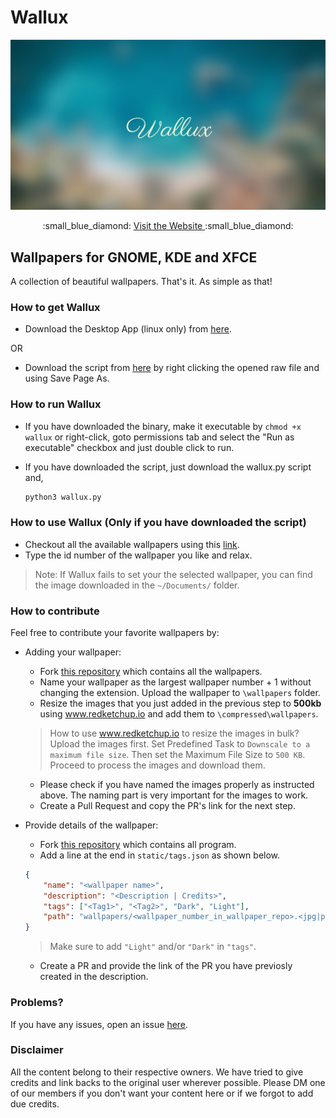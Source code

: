 
# Wallux


![Wallux](Wallux_cover.png)

<div align="center">
  :small_blue_diamond: <a href="https://wallux-0.github.io/Wallux/"> Visit the Website </a> :small_blue_diamond:
</div>

## Wallpapers for GNOME, KDE and XFCE

A collection of beautiful wallpapers. That's it. As simple as that!

### How to get Wallux

* Download the Desktop App (linux only) from <a href="https://github.com/Wallux-0/Wallux-Desktop/releases/download/beta/wallux">here</a>.

OR

* Download the script from <a href="https://raw.githubusercontent.com/Wallux-0/Wallux/main/wallux.py">here</a> by right clicking the opened raw file and using Save Page As.

### How to run Wallux

* If you have downloaded the binary, make it executable by ```chmod +x wallux``` or right-click, goto permissions tab and select the "Run as executable" checkbox and just double click to run.

* If you have downloaded the script, just download the wallux.py script and,
    ```bash
    python3 wallux.py
    ```

### How to use Wallux (Only if you have downloaded the script)

* Checkout all the available wallpapers using this <a href="https://wallux-0.github.io/Wallux/">link</a>.
* Type the id number of the wallpaper you like and relax.
> Note: If Wallux fails to set your the selected wallpaper, you can find the image downloaded in the ``~/Documents/`` folder.

### How to contribute

Feel free to contribute your favorite wallpapers by:
* Adding your wallpaper:
  * Fork <a href="https://github.com/Wallux-0/Wallpapers">this repository</a> which contains all the wallpapers.
  * Name your wallpaper as the largest wallpaper number + 1 without changing the extension. Upload the wallpaper to ``\wallpapers`` folder.
  * Resize the images that you just added in the previous step to <b>500kb</b> using <a href="https://redketchup.io/bulk-image-resizer">www.redketchup.io</a> and add them to ``\compressed\wallpapers``.
  > How to use <a href="https://redketchup.io/bulk-image-resizer">www.redketchup.io</a> to resize the images in bulk? Upload the images first. Set Predefined Task to ``Downscale to a maximum file size``. Then set the Maximum File Size to ``500 KB``. Proceed to process the images and download them.
  * Please check if you have named the images properly as instructed above. The naming part is very important for the images to work.
  * Create a Pull Request and copy the PR's link for the next step.

* Provide details of the wallpaper:
  * Fork <a href="https://github.com/Wallux-0/Wallux">this repository</a> which contains all program.
  * Add a line at the end in ``static/tags.json`` as shown below.
  ```json
  {
      "name": "<wallpaper name>",
      "description": "<Description | Credits>",
      "tags": ["<Tag1>", "<Tag2>", "Dark", "Light"],
      "path": "wallpapers/<wallpaper_number_in_wallpaper_repo>.<jpg|png>"
  }
  ```
  > Make sure to add ``"Light"`` and/or ``"Dark"`` in ``"tags"``.
  * Create a PR and provide the link of the PR you have previosly created in the description.

### Problems?

If you have any issues, open an issue <a href="https://github.com/Wallux-0/Wallux/issues">here</a>.

### Disclaimer

All the content belong to their respective owners. We have tried to give credits and link backs to the original user wherever possible. Please DM one of our members if you don't want your content here or if we forgot to add due credits.
